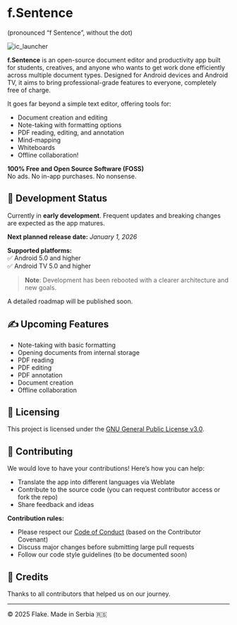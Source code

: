# f.Sentence
(pronounced “f Sentence”, without the dot)

![ic_launcher](https://github.com/user-attachments/assets/094cf8ce-40c3-4105-9948-02e25955561a)

**f.Sentence** is an open-source document editor and productivity app built for students, creatives, and anyone who wants to get work done efficiently across multiple document types. Designed for Android devices and Android TV, it aims to bring professional-grade features to everyone, completely free of charge.

It goes far beyond a simple text editor, offering tools for:
- Document creation and editing
- Note-taking with formatting options
- PDF reading, editing, and annotation
- Mind-mapping
- Whiteboards
- Offline collaboration! 

**100% Free and Open Source Software (FOSS)**  
No ads. No in-app purchases. No nonsense.

## 🚀 Development Status

Currently in **early development**. Frequent updates and breaking changes are expected as the app matures.

**Next planned release date:** *January 1, 2026*  

**Supported platforms:**  
✅ Android 5.0 and higher  
✅ Android TV 5.0 and higher  

> **Note**: Development has been rebooted with a clearer architecture and new goals.

A detailed roadmap will be published soon.

## ✍️ Upcoming Features

- Note-taking with basic formatting  
- Opening documents from internal storage  
- PDF reading  
- PDF editing  
- PDF annotation  
- Document creation  
- Offline collaboration

## 📜 Licensing

This project is licensed under the [GNU General Public License v3.0](LICENSE).

## 🤝 Contributing

We would love to have your contributions! Here’s how you can help:  

- Translate the app into different languages via Weblate  
- Contribute to the source code (you can request contributor access or fork the repo)  
- Share feedback and ideas  

**Contribution rules:**  
- Please respect our [Code of Conduct](CODE_OF_CONDUCT.md) (based on the Contributor Covenant)  
- Discuss major changes before submitting large pull requests  
- Follow our code style guidelines (to be documented soon)

## 🧡 Credits

Thanks to all contributors that helped us on our journey. 

---

© 2025 Flake. Made in Serbia 🇷🇸